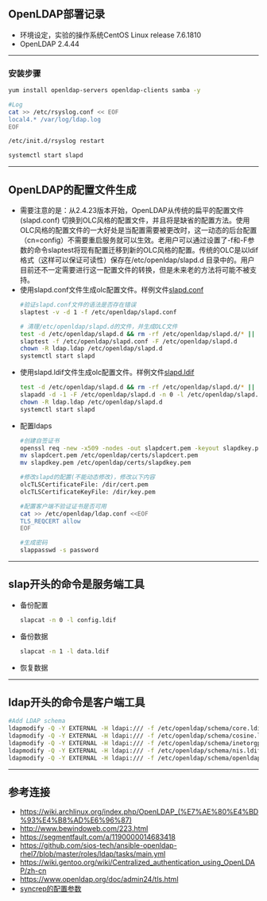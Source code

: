 ## OpenLDAP部署记录
* 环境设定，实验的操作系统CentOS Linux release 7.6.1810
* OpenLDAP 2.4.44
---
### 安装步骤
```bash
yum install openldap-servers openldap-clients samba -y

#Log
cat >> /etc/rsyslog.conf << EOF
local4.* /var/log/ldap.log
EOF

/etc/init.d/rsyslog restart

systemctl start slapd
```
---
## OpenLDAP的配置文件生成
- 需要注意的是：从2.4.23版本开始，OpenLDAP从传统的扁平的配置文件(slapd.conf) 切换到OLC风格的配置文件，并且将是缺省的配置方法。使用OLC风格的配置文件的一大好处是当配置需要被更改时，这一动态的后台配置（cn=config）不需要重启服务就可以生效。老用户可以通过设置了-f和-F参数的命令slaptest将现有配置迁移到新的OLC风格的配置。传统的OLC是以ldif格式（这样可以保证可读性）保存在/etc/openldap/slapd.d 目录中的。用户目前还不一定需要进行这一配置文件的转换，但是未来老的方法将可能不被支持。
- 使用slapd.conf文件生成olc配置文件。样例文件[slapd.conf](conf/slapd.conf)
  ```bash
  #验证slapd.conf文件的语法是否存在错误
  slaptest -v -d 1 -f /etc/openldap/slapd.conf

  # 清理/etc/openldap/slapd.d的文件，并生成OLC文件
  test -d /etc/openldap/slapd.d && rm -rf /etc/openldap/slapd.d/* || mkdir /etc/openldap/slapd.d
  slaptest -f /etc/openldap/slapd.conf -F /etc/openldap/slapd.d
  chown -R ldap.ldap /etc/openldap/slapd.d
  systemctl start slapd
  ```
- 使用slapd.ldif文件生成olc配置文件。样例文件[slapd.ldif](conf/slapd.ldif)
  ```bash
  test -d /etc/openldap/slapd.d && rm -rf /etc/openldap/slapd.d/* || mkdir /etc/openldap/slapd.d
  slapadd -d -1 -F /etc/openldap/slapd.d -n 0 -l /etc/openldap/slapd.ldif
  chown -R ldap.ldap /etc/openldap/slapd.d
  systemctl start slapd
  ```
- 配置ldaps
  ```bash
  #创建自签证书
  openssl req -new -x509 -nodes -out slapdcert.pem -keyout slapdkey.pem -days 365
  mv slapdcert.pem /etc/openldap/certs/slapdcert.pem
  mv slapdkey.pem /etc/openldap/certs/slapdkey.pem

  #修改slapd的配置(不能动态修改)，修改以下内容
  olcTLSCertificateFile: /dir/cert.pem
  olcTLSCertificateKeyFile: /dir/key.pem

  #配置客户端不验证证书是否可用
  cat >> /etc/openldap/ldap.conf <<EOF
  TLS_REQCERT allow
  EOF

  #生成密码
  slappasswd -s password
  ```
---
## slap开头的命令是服务端工具
- 备份配置
  ```bash
  slapcat -n 0 -l config.ldif
  ```
- 备份数据
  ```bash
  slapcat -n 1 -l data.ldif
  ```
- 恢复数据
---
## ldap开头的命令是客户端工具
```bash
#Add LDAP schema
ldapmodify -Q -Y EXTERNAL -H ldapi:/// -f /etc/openldap/schema/core.ldif
ldapmodify -Q -Y EXTERNAL -H ldapi:/// -f /etc/openldap/schema/cosine.ldif
ldapmodify -Q -Y EXTERNAL -H ldapi:/// -f /etc/openldap/schema/inetorgperson.ldif
ldapmodify -Q -Y EXTERNAL -H ldapi:/// -f /etc/openldap/schema/nis.ldif
ldapmodify -Q -Y EXTERNAL -H ldapi:/// -f /etc/openldap/schema/openldap.ldif
```
---
## 参考连接
* https://wiki.archlinux.org/index.php/OpenLDAP_(%E7%AE%80%E4%BD%93%E4%B8%AD%E6%96%87)
* http://www.bewindoweb.com/223.html
* https://segmentfault.com/a/1190000014683418
* https://github.com/sios-tech/ansible-openldap-rhel7/blob/master/roles/ldap/tasks/main.yml
* https://wiki.gentoo.org/wiki/Centralized_authentication_using_OpenLDAP/zh-cn
* https://www.openldap.org/doc/admin24/tls.html
* [syncrep的配置参数](http://www.zytrax.com/books/ldap/ch6/#syncrepl)